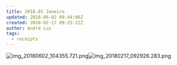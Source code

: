 ```yaml
---
title: 2018.01 Janeiro
updated: 2018-06-02 09:44:06Z
created: 2018-02-17 09:25:22Z
author: André Luz
tags:
  - receipts
---
```


![img_20180602_104355.721.png](img_20180602_104355.721.png)![img_20180217_092926.283.png](img_20180217_092926.283.png)